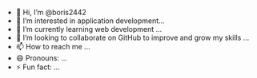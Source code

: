 - 👋 Hi, I’m @boris2442
- 👀 I’m interested in application development...
- 🌱 I’m currently learning web development ...
- 💞️ I’m looking to collaborate on GitHub to improve and grow  my skills ...
- 📫 How to reach me ...
- 😄 Pronouns: ...
- ⚡ Fun fact: ...

<!---
boris2442/boris2442 is a ✨ special ✨ repository because its `README.md` (this file) appears on your GitHub profile.
You can click the Preview link to take a look at your changes.
--->
